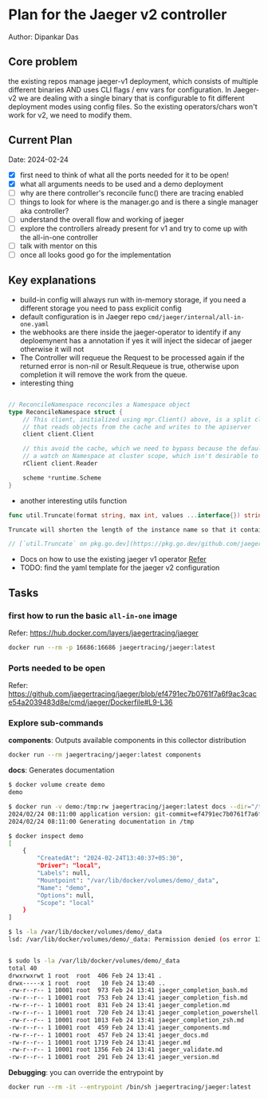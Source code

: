 # Plan for the Jaeger v2 controller

Author: Dipankar Das

## Core problem
the existing repos manage jaeger-v1 deployment, which consists 
of multiple different binaries AND uses CLI flags / env vars for configuration. 
In Jaeger-v2 we are dealing with a single binary that is configurable to 
fit different deployment modes using config files. So the existing 
operators/chars won't work for v2, we need to modify them.


## Current Plan
Date: 2024-02-24

- [x] first need to think of what all the ports needed for it to be open!
- [x] what all arguments needs to be used and a demo deployment
- [ ] why are there controller's reconcile func() there are tracing enabled
- [ ] things to look for where is the manager.go and is there a single manager aka controller?
- [ ] understand the overall flow and working of jaeger
- [ ] explore the controllers already present for v1 and try to come up with the all-in-one controller
- [ ] talk with mentor on this
- [ ] once all looks good go for the implementation

## Key explanations
* build-in config will always run with in-memory storage, if you need a different storage you need to pass explicit config
* default configuration is in Jaeger repo `cmd/jaeger/internal/all-in-one.yaml`
* the webhooks are there inside the jaeger-operator to identify if any deploemynent has a annotation if yes it will inject the sidecar of jaeger otherwise it will not
* The Controller will requeue the Request to be processed again if the returned error is non-nil or Result.Requeue is true, otherwise upon completion it will remove the work from the queue.
* interesting thing
```go

// ReconcileNamespace reconciles a Namespace object
type ReconcileNamespace struct {
	// This client, initialized using mgr.Client() above, is a split client
	// that reads objects from the cache and writes to the apiserver
	client client.Client

	// this avoid the cache, which we need to bypass because the default client will attempt to place
	// a watch on Namespace at cluster scope, which isn't desirable to us...
	rClient client.Reader

	scheme *runtime.Scheme
}
```

* another interesting utils function
```go
func util.Truncate(format string, max int, values ...interface{}) string

Truncate will shorten the length of the instance name so that it contains at most max chars when combined with the fixed part If the fixed part is already bigger than the max, this function is noop.

// [`util.Truncate` on pkg.go.dev](https://pkg.go.dev/github.com/jaegertracing/jaeger-operator/pkg/util#Truncate)
```

* Docs on how to use the existing jaeger v1 operator [Refer](https://www.jaegertracing.io/docs/1.54/operator/)
* TODO: find the yaml template for the jaeger v2 configuration

## Tasks

### first how to run the basic `all-in-one` image

Refer: https://hub.docker.com/layers/jaegertracing/jaeger

```bash
docker run --rm -p 16686:16686 jaegertracing/jaeger:latest
```

### Ports needed to be open

Refer: https://github.com/jaegertracing/jaeger/blob/ef4791ec7b0761f7a6f9ac3cace54a2039483d8e/cmd/jaeger/Dockerfile#L9-L36

### Explore sub-commands
**components**: Outputs available components in this collector distribution
```bash
docker run --rm jaegertracing/jaeger:latest components
```

**docs**: Generates documentation
```bash
$ docker volume create demo                                                      
demo

$ docker run -v demo:/tmp:rw jaegertracing/jaeger:latest docs --dir="/tmp"
2024/02/24 08:11:00 application version: git-commit=ef4791ec7b0761f7a6f9ac3cace54a2039483d8e, git-version=v1.54.0, build-date=2024-02-22T14:58:48Z
2024/02/24 08:11:00 Generating documentation in /tmp

$ docker inspect demo                                                     
[
    {
        "CreatedAt": "2024-02-24T13:40:37+05:30",
        "Driver": "local",
        "Labels": null,
        "Mountpoint": "/var/lib/docker/volumes/demo/_data",
        "Name": "demo",
        "Options": null,
        "Scope": "local"
    }
]

$ ls -la /var/lib/docker/volumes/demo/_data
lsd: /var/lib/docker/volumes/demo/_data: Permission denied (os error 13).


$ sudo ls -la /var/lib/docker/volumes/demo/_data
total 40
drwxrwxrwt 1 root  root  406 Feb 24 13:41 .
drwx-----x 1 root  root   10 Feb 24 13:40 ..
-rw-r--r-- 1 10001 root  973 Feb 24 13:41 jaeger_completion_bash.md
-rw-r--r-- 1 10001 root  753 Feb 24 13:41 jaeger_completion_fish.md
-rw-r--r-- 1 10001 root  831 Feb 24 13:41 jaeger_completion.md
-rw-r--r-- 1 10001 root  720 Feb 24 13:41 jaeger_completion_powershell.md
-rw-r--r-- 1 10001 root 1013 Feb 24 13:41 jaeger_completion_zsh.md
-rw-r--r-- 1 10001 root  459 Feb 24 13:41 jaeger_components.md
-rw-r--r-- 1 10001 root  457 Feb 24 13:41 jaeger_docs.md
-rw-r--r-- 1 10001 root 1719 Feb 24 13:41 jaeger.md
-rw-r--r-- 1 10001 root 1356 Feb 24 13:41 jaeger_validate.md
-rw-r--r-- 1 10001 root  291 Feb 24 13:41 jaeger_version.md

```

**Debugging**: you can override the entrypoint by
```bash
docker run --rm -it --entrypoint /bin/sh jaegertracing/jaeger:latest
```
